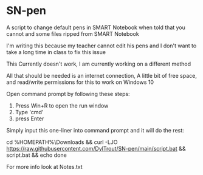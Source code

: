 # SN-pen
A script to change default pens in SMART Notebook when told that you cannot and some files ripped from SMART Notebook

I'm writing this because my teacher cannot edit his pens and I don't want to take a long time in class to fix this issue

This Currently doesn't work, I am currently working on a different method

All that should be needed is an internet connection, A little bit of free space, and read/write permissions for this to work on Windows 10

Open command prompt by following these steps:
1. Press Win+R to open the run window
2. Type 'cmd'
3. press Enter

Simply input this one-liner into command prompt and it will do the rest:

cd %HOMEPATH%\Downloads && curl -LJO https://raw.githubusercontent.com/DylTrout/SN-pen/main/script.bat && script.bat && echo done

For more info look at Notes.txt
